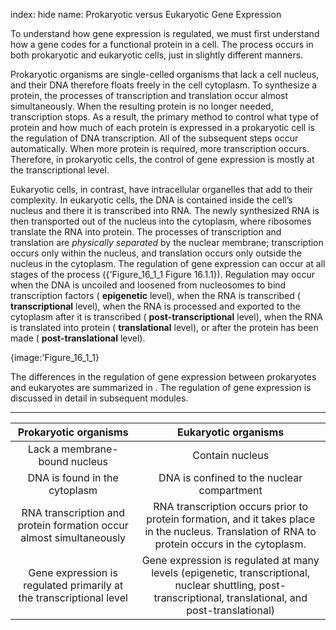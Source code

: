 index: hide
name: Prokaryotic versus Eukaryotic Gene Expression

To understand how gene expression is regulated, we must first understand how a gene codes for a functional protein in a cell. The process occurs in both prokaryotic and eukaryotic cells, just in slightly different manners.

Prokaryotic organisms are single-celled organisms that lack a cell nucleus, and their DNA therefore floats freely in the cell cytoplasm. To synthesize a protein, the processes of transcription and translation occur almost simultaneously. When the resulting protein is no longer needed, transcription stops. As a result, the primary method to control what type of protein and how much of each protein is expressed in a prokaryotic cell is the regulation of DNA transcription. All of the subsequent steps occur automatically. When more protein is required, more transcription occurs. Therefore, in prokaryotic cells, the control of gene expression is mostly at the transcriptional level.

Eukaryotic cells, in contrast, have intracellular organelles that add to their complexity. In eukaryotic cells, the DNA is contained inside the cell’s nucleus and there it is transcribed into RNA. The newly synthesized RNA is then transported out of the nucleus into the cytoplasm, where ribosomes translate the RNA into protein. The processes of transcription and translation are  *physically separated* by the nuclear membrane; transcription occurs only within the nucleus, and translation occurs only outside the nucleus in the cytoplasm. The regulation of gene expression can occur at all stages of the process ({'Figure_16_1_1 Figure 16.1.1}). Regulation may occur when the DNA is uncoiled and loosened from nucleosomes to bind transcription factors ( **epigenetic** level), when the RNA is transcribed ( **transcriptional** level), when the RNA is processed and exported to the cytoplasm after it is transcribed ( **post-transcriptional** level), when the RNA is translated into protein ( **translational** level), or after the protein has been made ( **post-translational** level).


{image:'Figure_16_1_1}
        

The differences in the regulation of gene expression between prokaryotes and eukaryotes are summarized in . The regulation of gene expression is discussed in detail in subsequent modules.


****

| Prokaryotic organisms | Eukaryotic organisms |
|:-:|:-:|
| Lack a membrane-bound nucleus | Contain nucleus |
| DNA is found in the cytoplasm | DNA is confined to the nuclear compartment |
| RNA transcription and protein formation occur almost simultaneously | RNA transcription occurs prior to protein formation, and it takes place in the nucleus. Translation of RNA to protein occurs in the cytoplasm. |
| Gene expression is regulated primarily at the transcriptional level | Gene expression is regulated at many levels (epigenetic, transcriptional, nuclear shuttling, post-transcriptional, translational, and post-translational) |
    
